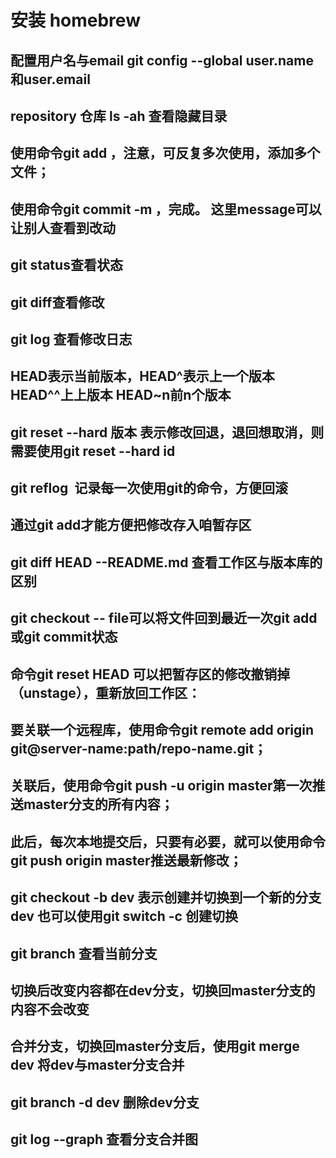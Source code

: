 #   安装 homebrew 
##  配置用户名与email git config --global user.name 和user.email
##  repository 仓库 ls -ah 查看隐藏目录
##  使用命令git add <file>，注意，可反复多次使用，添加多个文件；
##  使用命令git commit -m <message>，完成。 这里message可以让别人查看到改动
##  git status查看状态
##  git diff查看修改
##  git log 查看修改日志
##  HEAD表示当前版本，HEAD^表示上一个版本 HEAD^^上上版本 HEAD~n前n个版本
##  git reset --hard 版本 表示修改回退，退回想取消，则需要使用git reset --hard id
##  git reflog  记录每一次使用git的命令，方便回滚
##  通过git add才能方便把修改存入咱暂存区
##  git diff HEAD --README.md 查看工作区与版本库的区别
##  git checkout -- file可以将文件回到最近一次git add 或git commit状态
##  命令git reset HEAD <file>可以把暂存区的修改撤销掉（unstage），重新放回工作区：
##  要关联一个远程库，使用命令git remote add origin git@server-name:path/repo-name.git；
##  关联后，使用命令git push -u origin master第一次推送master分支的所有内容；
##  此后，每次本地提交后，只要有必要，就可以使用命令git push origin master推送最新修改；
##  git checkout -b dev 表示创建并切换到一个新的分支dev  也可以使用git switch -c <name>创建切换
##  git branch 查看当前分支
##  切换后改变内容都在dev分支，切换回master分支的内容不会改变
##  合并分支，切换回master分支后，使用git merge dev 将dev与master分支合并
##  git branch -d dev 删除dev分支
##  git log --graph 查看分支合并图